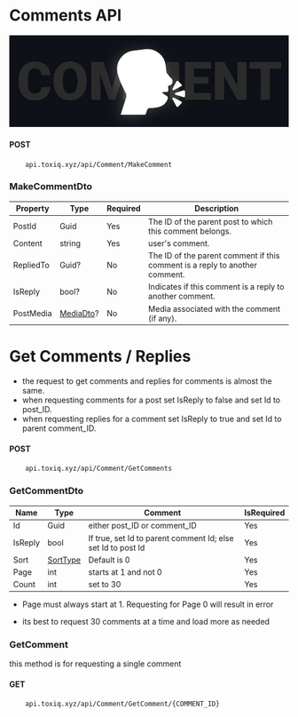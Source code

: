 # Comments API
![Logo](/Images/comment.jpg)

#### POST
        api.toxiq.xyz/api/Comment/MakeComment

### MakeCommentDto
| Property       | Type           | Required | Description                                                               |
|----------------|----------------|----------|---------------------------------------------------------------------------|
| PostId       | Guid         | Yes      | The ID of the parent post to which this comment belongs.                  |
| Content      | string       | Yes      | user's comment.                                          |
| RepliedTo    | Guid?        | No       | The ID of the parent comment if this comment is a reply to another comment.|
| IsReply      | bool?        | No       | Indicates if this comment is a reply to another comment.                  |
| PostMedia    | [MediaDto](/Docs/Media.md)?    | No       | Media associated with the comment (if any).                               |




# Get Comments / Replies

- the request to get comments and replies for comments is almost the same.
- when requesting comments for a post set IsReply to false and set Id to post_ID.
- when requesting replies for a comment set IsReply to true and set Id to parent comment_ID.

#### POST
        api.toxiq.xyz/api/Comment/GetComments
        
### GetCommentDto

| Name   | Type     | Comment                                                                                             | IsRequired |
|--------|----------|-----------------------------------------------------------------------------------------------------|------------|
| Id     | Guid     | either post_ID or comment_ID                                                                        | Yes        |
| IsReply| bool     | If true, set Id to parent comment Id; else set Id to post Id                                        | Yes        |
| Sort   | [SortType](/Enums/SortType.md) | Default is 0                                                                                        | Yes        |
| Page   | int      | starts at 1 and not 0                                                                                       | Yes         |
| Count  | int      | set to 30                                                                                      | Yes         |

- Page must always start at 1. Requesting for Page 0 will result in error

- its best to request 30 comments at a time and load more as needed

### GetComment
this method is for requesting a single comment

#### GET
        api.toxiq.xyz/api/Comment/GetComment/{COMMENT_ID}
